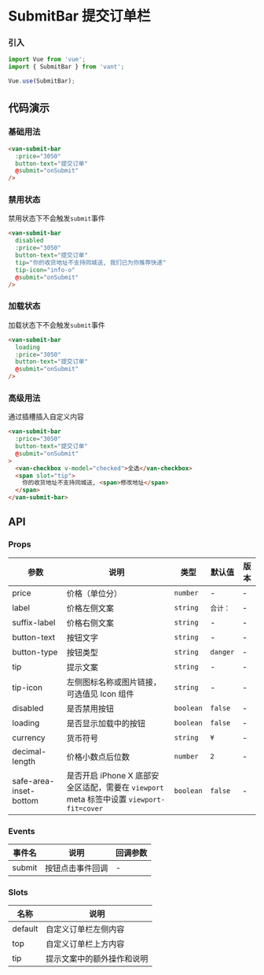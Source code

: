 # SubmitBar 提交订单栏

### 引入

``` javascript
import Vue from 'vue';
import { SubmitBar } from 'vant';

Vue.use(SubmitBar);
```

## 代码演示

### 基础用法

```html
<van-submit-bar
  :price="3050"
  button-text="提交订单"
  @submit="onSubmit"
/>
```

### 禁用状态

禁用状态下不会触发`submit`事件

```html
<van-submit-bar
  disabled
  :price="3050"
  button-text="提交订单"
  tip="你的收货地址不支持同城送, 我们已为你推荐快递"
  tip-icon="info-o"
  @submit="onSubmit"
/>
```

### 加载状态

加载状态下不会触发`submit`事件

```html
<van-submit-bar
  loading
  :price="3050"
  button-text="提交订单"
  @submit="onSubmit"
/>
```

### 高级用法

通过插槽插入自定义内容

```html
<van-submit-bar
  :price="3050"
  button-text="提交订单"
  @submit="onSubmit"
>
  <van-checkbox v-model="checked">全选</van-checkbox>
  <span slot="tip">
    你的收货地址不支持同城送, <span>修改地址</span>
  </span>
</van-submit-bar>
```

## API

### Props

| 参数 | 说明 | 类型 | 默认值 | 版本 |
|------|------|------|------|------|
| price | 价格（单位分） | `number` | - | - |
| label | 价格左侧文案 | `string` | `合计：` | - |
| suffix-label | 价格右侧文案 | `string` | - | - |
| button-text | 按钮文字 | `string` | - | - |
| button-type | 按钮类型 | `string` | `danger` | - |
| tip | 提示文案 |  `string` | - | - |
| tip-icon | 左侧图标名称或图片链接，可选值见 Icon 组件 |  `string` | - | - |
| disabled | 是否禁用按钮 | `boolean` | `false` | - |
| loading | 是否显示加载中的按钮 |  `boolean` | `false` | - |
| currency | 货币符号 | `string` | `¥` | - |
| decimal-length | 价格小数点后位数 | `number` | `2` | - | 
| safe-area-inset-bottom | 是否开启 iPhone X 底部安全区适配，需要在 `viewport` meta 标签中设置 `viewport-fit=cover` | `boolean` | `false` | - |

### Events

| 事件名 | 说明 | 回调参数 |
|------|------|------|
| submit | 按钮点击事件回调 | - |

### Slots

| 名称 | 说明 |
|------|------|
| default | 自定义订单栏左侧内容 |
| top | 自定义订单栏上方内容 |
| tip | 提示文案中的额外操作和说明 |
